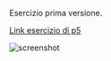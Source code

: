 Esercizio prima versione.

[Link esercizio di p5](https://editor.p5js.org/benedettb/full/6WDHMRgm9)

![screenshot](https://github.com/benedettb/archive/blob/master/benedettb/p5/esercizi/camminatori%20di%20mondi/disegnatore_di_mondi_2020_04_02/es_disegnatori_mondi1.PNG)
